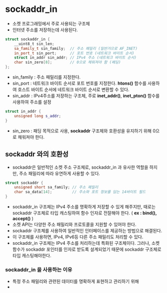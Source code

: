 # sockaddr_in
- 소켓 프로그래밍에서 주로 사용되는 구조체
- 인터넷 주소를 저장하는데 사용된다.
```cpp
struct sockaddr_in {
	__uint8_t sin_len;
	sa_family_t sin_family;  // 주소 패밀리 (일반거으로 AF_INET)
	in_port_t sin_port;      // 포트 번호 (네트워크 바이트 순서)
	struct in_addr sin_addr; // IPv4 주소 (네트워크 바이트 순서) 
	char sin_zero[8];        // 0으로 채워져야 함 (페딩)
};
```
- sin_family : 주소 패밀리를 지정한다.
- sin_port : 네트워크 바이트 순서로 포트 번호를 지정한다. **htons()** 함수를 사용하여 호스트 바이트 순서에 네트워크 바이트 순서로 변환할 수 있다.
- sin_addr : IPv4주소를 저장하는 구조체, 주로 **inet_addr()**, **inet_pton()** 함수를 사용하여 주소를 설정
```cpp
struct in_addr {
	unsigned long s_addr;
}
```
- sin_zero : 패딩 목적으로 사용, **sockaddr** 구조체와 호환성을 유지하기 위해 0으로 채워져야 한다.
## sockaddr 와의 호환성
- sockaddr은 일반적인 소켓 주소 구조체로, sockaddr_in 과 유사한 역할을 하지만, 주소 패밀리에 따라 유연하게 사용할 수 있다.
```cpp
struct sockaddr {
	unsigned short sa_family; // 주소 패밀리
	char sa_data[14];         // 주소와 포트 정보를 담는 14바이트 필드
}
```
- sockaddr_in 구조체는 IPv4 주소를 명확하게 저장할 수 있게 해주지만, 때로는 sockaddr 구조체로 타입 캐스팅하여 함수 인자로 전잘해야 한다. ( **ex : bind(), accept()** )
- 소켓 API는 다양한 주소 패밀리와 프로토콜을 지원할 수 있어야 한다.
- sockaddr 구조체를 사용하여 일반적인 인터페이스를 제공하는 방법으로 해결된다.
- 이 구조체를 사용하면, IPv4, IPv6등 다른 주소 패밀리도 처리할 수 있다.
- sockaddr_in 구조체는 IPv4 주소를 처리하는데 특화된 구조체이다. 그러나, 소켓함수가 sockaddr 포인터를 인자로 받도록 설계되었기 때문에 sockaddr 구조체로 타입 캐스팅해야한다.

### sockaddr_in 을 사용하는 이유
- 특정 주소 패밀리와 관련된 데이터를 명확하게 표현하고 관리하기 위해
- 